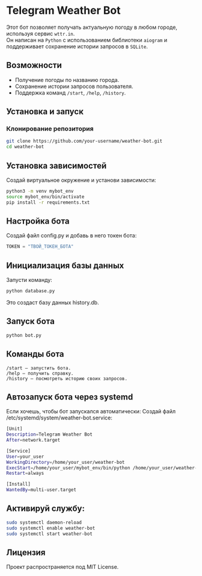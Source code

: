 # Telegram Weather Bot

Этот бот позволяет получать актуальную погоду в любом городе, используя сервис `wttr.in`.  
Он написан на `Python` с использованием библиотеки `aiogram` и поддерживает сохранение истории запросов в `SQLite`.

## Возможности
- Получение погоды по названию города.
- Сохранение истории запросов пользователя.
- Поддержка команд `/start`, `/help`, `/history`.

## Установка и запуск

### Клонирование репозитория

```bash
git clone https://github.com/your-username/weather-bot.git
cd weather-bot
```
## Установка зависимостей

Создай виртуальное окружение и установи зависимости:
```bash
python3 -m venv mybot_env
source mybot_env/bin/activate
pip install -r requirements.txt
```

## Настройка бота

Создай файл config.py и добавь в него токен бота:
```python
TOKEN = "ТВОЙ_ТОКЕН_БОТА"
```

## Инициализация базы данных

Запусти команду:
```bash
python database.py
```

Это создаст базу данных history.db.

## Запуск бота
```bash
python bot.py
```
## Команды бота

    /start — запустить бота.
    /help — получить справку.
    /history — посмотреть историю своих запросов.

## Автозапуск бота через systemd

Если хочешь, чтобы бот запускался автоматически:
Создай файл /etc/systemd/system/weather-bot.service:

```bash
[Unit]
Description=Telegram Weather Bot
After=network.target

[Service]
User=your_user
WorkingDirectory=/home/your_user/weather-bot
ExecStart=/home/your_user/mybot_env/bin/python /home/your_user/weather-bot/bot.py
Restart=always

[Install]
WantedBy=multi-user.target
```

## Активируй службу:
```bash
sudo systemctl daemon-reload
sudo systemctl enable weather-bot
sudo systemctl start weather-bot
```

## Лицензия

Проект распространяется под MIT License.
